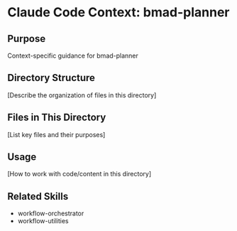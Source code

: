 # Claude Code Context: bmad-planner

## Purpose

Context-specific guidance for bmad-planner

## Directory Structure

[Describe the organization of files in this directory]

## Files in This Directory

[List key files and their purposes]

## Usage

[How to work with code/content in this directory]

## Related Skills

- workflow-orchestrator
- workflow-utilities
